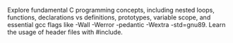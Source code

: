 Explore fundamental C programming concepts, including nested loops, functions, declarations vs definitions, prototypes, variable scope, and essential gcc flags like -Wall -Werror -pedantic -Wextra -std=gnu89. Learn the usage of header files with #include.
